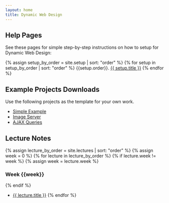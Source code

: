 ```yaml
---
layout: home
title: Dynamic Web Design
---
```


## Help Pages

See these pages for simple step-by-step instructions on how to setup for Dynamic Web Design:

{% assign setup_by_order = site.setup | sort: "order" %}
{% for setup in setup_by_order | sort: "order" %}
{{setup.order}}. [{{ setup.title }}](<{{setup.url | prepend:site.baseurl }}>)
{% endfor %}


## Example Projects Downloads

Use the following projects as the template for your own work.

- [Simple Example](https://github.com/Edinburgh-College-of-Art/dynamic-web-design/releases/download/0.1.0/FFF-SimpleExample.zip)
- [Image Server](https://github.com/Edinburgh-College-of-Art/dynamic-web-design/releases/download/0.1.0/FFF-ImageServer.zip)
- [AJAX Queries](https://github.com/Edinburgh-College-of-Art/dynamic-web-design/releases/download/0.1.0/FFF-SimpleExampleAJAX.zip)

## Lecture Notes

{% assign lecture_by_order = site.lectures | sort: "order" %}
{% assign week = 0 %}
{% for lecture in lecture_by_order %}
{% if lecture.week != week %}
{% assign week = lecture.week %}
###  Week {{week}}
{% endif %}
 - [{{ lecture.title }}](<{{lecture.url | prepend:site.baseurl }}>)
{% endfor %}

